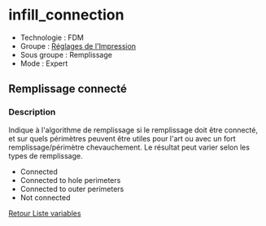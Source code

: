 # infill_connection

* Technologie : FDM
* Groupe : [Réglages de l'Impression](../print_settings/print_settings.md)
* Sous groupe : Remplissage 
* Mode : Expert

## Remplissage connecté

### Description

Indique à l'algorithme de remplissage si le remplissage doit être connecté, et sur quels périmètres peuvent être utiles pour l'art ou avec un fort remplissage/périmètre chevauchement. Le résultat peut varier selon les types de remplissage.

 - Connected
 - Connected to hole perimeters
 - Connected to outer perimeters
 - Not connected

[Retour Liste variables](variable_list.md)
